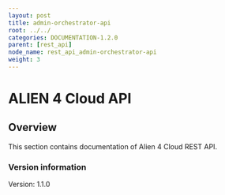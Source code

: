 ```yaml
---
layout: post
title: admin-orchestrator-api
root: ../../
categories: DOCUMENTATION-1.2.0
parent: [rest_api]
node_name: rest_api_admin-orchestrator-api
weight: 3
---
```


# ALIEN 4 Cloud API

## Overview
This section contains documentation of Alien 4 Cloud REST API.

### Version information
Version: 1.1.0

